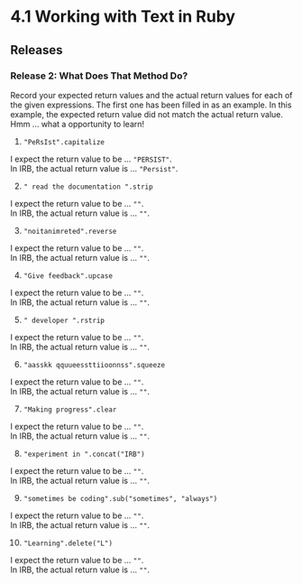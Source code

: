 # 4.1 Working with Text in Ruby

## Releases
### Release 2: What Does That Method Do?
Record your expected return values and the actual return values for each of the given expressions.  The first one has been filled in as an example.  In this example, the expected return value did not match the actual return value.  Hmm ... what a opportunity to learn!

1. `"PeRsIst".capitalize`

  I expect the return value to be ... `"PERSIST"`.  
  In IRB, the actual return value is ... `"Persist"`.
  
  
2. `" read the documentation ".strip`

  I expect the return value to be ... `""`.  
  In IRB, the actual return value is ... `""`.
  
  
3. `"noitanimreted".reverse`

  I expect the return value to be ... `""`.    
  In IRB, the actual return value is ... `""`.


4. `"Give feedback".upcase`

  I expect the return value to be ... `""`.    
  In IRB, the actual return value is ... `""`.


5. `" developer ".rstrip`

  I expect the return value to be ... `""`.    
  In IRB, the actual return value is ... `""`.


6. `"aasskk qquueessttiioonnss".squeeze`

  I expect the return value to be ... `""`.    
  In IRB, the actual return value is ... `""`.


7. `"Making progress".clear`

  I expect the return value to be ... `""`.    
  In IRB, the actual return value is ... `""`.


8. `"experiment in ".concat("IRB")`

  I expect the return value to be ... `""`.    
  In IRB, the actual return value is ... `""`.


9. `"sometimes be coding".sub("sometimes", "always")`

  I expect the return value to be ... `""`.    
  In IRB, the actual return value is ... `""`.


10. `"Learning".delete("L")`

  I expect the return value to be ... `""`.    
  In IRB, the actual return value is ... `""`.
